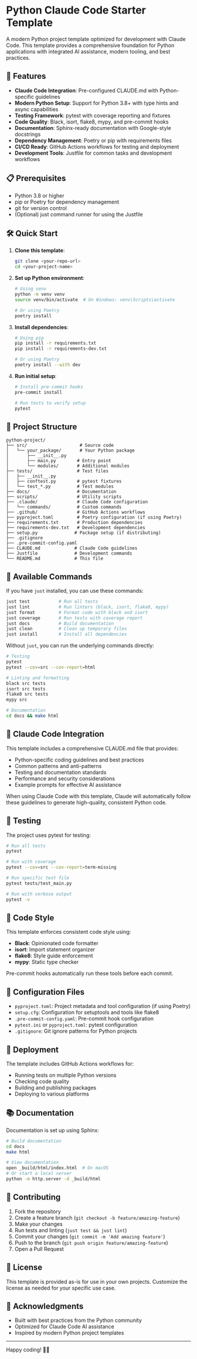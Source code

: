 # Python Claude Code Starter Template

A modern Python project template optimized for development with Claude Code. This template provides a comprehensive foundation for Python applications with integrated AI assistance, modern tooling, and best practices.

## 🚀 Features

- **Claude Code Integration**: Pre-configured CLAUDE.md with Python-specific guidelines
- **Modern Python Setup**: Support for Python 3.8+ with type hints and async capabilities
- **Testing Framework**: pytest with coverage reporting and fixtures
- **Code Quality**: Black, isort, flake8, mypy, and pre-commit hooks
- **Documentation**: Sphinx-ready documentation with Google-style docstrings
- **Dependency Management**: Poetry or pip with requirements files
- **CI/CD Ready**: GitHub Actions workflows for testing and deployment
- **Development Tools**: Justfile for common tasks and development workflows

## 📋 Prerequisites

- Python 3.8 or higher
- pip or Poetry for dependency management
- git for version control
- (Optional) just command runner for using the Justfile

## 🛠️ Quick Start

1. **Clone this template**:
   ```bash
   git clone <your-repo-url>
   cd <your-project-name>
   ```

2. **Set up Python environment**:
   ```bash
   # Using venv
   python -m venv venv
   source venv/bin/activate  # On Windows: venv\Scripts\activate
   
   # Or using Poetry
   poetry install
   ```

3. **Install dependencies**:
   ```bash
   # Using pip
   pip install -r requirements.txt
   pip install -r requirements-dev.txt
   
   # Or using Poetry
   poetry install --with dev
   ```

4. **Run initial setup**:
   ```bash
   # Install pre-commit hooks
   pre-commit install
   
   # Run tests to verify setup
   pytest
   ```

## 📁 Project Structure

```
python-project/
├── src/                    # Source code
│   └── your_package/       # Your Python package
│       ├── __init__.py
│       ├── main.py        # Entry point
│       └── modules/       # Additional modules
├── tests/                 # Test files
│   ├── __init__.py
│   ├── conftest.py        # pytest fixtures
│   └── test_*.py          # Test modules
├── docs/                  # Documentation
├── scripts/               # Utility scripts
├── .claude/               # Claude Code configuration
│   └── commands/          # Custom commands
├── .github/               # GitHub Actions workflows
├── pyproject.toml         # Poetry configuration (if using Poetry)
├── requirements.txt       # Production dependencies
├── requirements-dev.txt   # Development dependencies
├── setup.py              # Package setup (if distributing)
├── .gitignore
├── .pre-commit-config.yaml
├── CLAUDE.md             # Claude Code guidelines
├── Justfile              # Development commands
└── README.md             # This file
```

## 🧰 Available Commands

If you have `just` installed, you can use these commands:

```bash
just test           # Run all tests
just lint           # Run linters (black, isort, flake8, mypy)
just format         # Format code with black and isort
just coverage       # Run tests with coverage report
just docs           # Build documentation
just clean          # Clean up temporary files
just install        # Install all dependencies
```

Without `just`, you can run the underlying commands directly:

```bash
# Testing
pytest
pytest --cov=src --cov-report=html

# Linting and formatting
black src tests
isort src tests
flake8 src tests
mypy src

# Documentation
cd docs && make html
```

## 🤖 Claude Code Integration

This template includes a comprehensive CLAUDE.md file that provides:

- Python-specific coding guidelines and best practices
- Common patterns and anti-patterns
- Testing and documentation standards
- Performance and security considerations
- Example prompts for effective AI assistance

When using Claude Code with this template, Claude will automatically follow these guidelines to generate high-quality, consistent Python code.

## 🧪 Testing

The project uses pytest for testing:

```bash
# Run all tests
pytest

# Run with coverage
pytest --cov=src --cov-report=term-missing

# Run specific test file
pytest tests/test_main.py

# Run with verbose output
pytest -v
```

## 📝 Code Style

This template enforces consistent code style using:

- **Black**: Opinionated code formatter
- **isort**: Import statement organizer
- **flake8**: Style guide enforcement
- **mypy**: Static type checker

Pre-commit hooks automatically run these tools before each commit.

## 🔧 Configuration Files

- `pyproject.toml`: Project metadata and tool configuration (if using Poetry)
- `setup.cfg`: Configuration for setuptools and tools like flake8
- `.pre-commit-config.yaml`: Pre-commit hook configuration
- `pytest.ini` or `pyproject.toml`: pytest configuration
- `.gitignore`: Git ignore patterns for Python projects

## 🚀 Deployment

The template includes GitHub Actions workflows for:

- Running tests on multiple Python versions
- Checking code quality
- Building and publishing packages
- Deploying to various platforms

## 📚 Documentation

Documentation is set up using Sphinx:

```bash
# Build documentation
cd docs
make html

# View documentation
open _build/html/index.html  # On macOS
# Or start a local server
python -m http.server -d _build/html
```

## 🤝 Contributing

1. Fork the repository
2. Create a feature branch (`git checkout -b feature/amazing-feature`)
3. Make your changes
4. Run tests and linting (`just test && just lint`)
5. Commit your changes (`git commit -m 'Add amazing feature'`)
6. Push to the branch (`git push origin feature/amazing-feature`)
7. Open a Pull Request

## 📝 License

This template is provided as-is for use in your own projects. Customize the license as needed for your specific use case.

## 🙏 Acknowledgments

- Built with best practices from the Python community
- Optimized for Claude Code AI assistance
- Inspired by modern Python project templates

---

Happy coding! 🐍✨